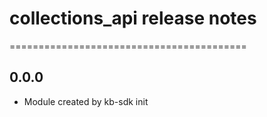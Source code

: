 # collections_api release notes
=========================================

0.0.0
-----
* Module created by kb-sdk init
